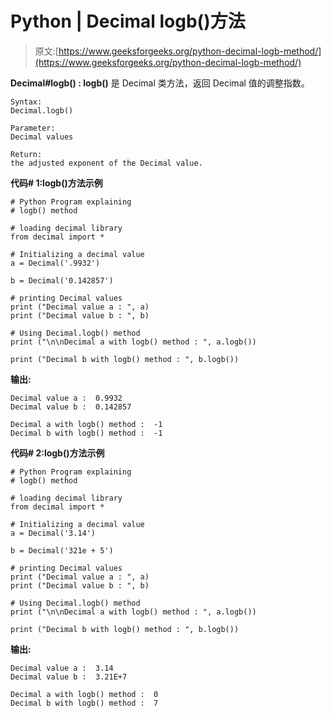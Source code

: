 # Python | Decimal logb()方法

> 原文:[https://www.geeksforgeeks.org/python-decimal-logb-method/](https://www.geeksforgeeks.org/python-decimal-logb-method/)

**Decimal#logb() : logb()** 是 Decimal 类方法，返回 Decimal 值的调整指数。

```
Syntax: 
Decimal.logb()

Parameter: 
Decimal values

Return: 
the adjusted exponent of the Decimal value.

```

**代码# 1:logb()方法示例**

```
# Python Program explaining 
# logb() method

# loading decimal library
from decimal import *

# Initializing a decimal value
a = Decimal('.9932')

b = Decimal('0.142857')

# printing Decimal values
print ("Decimal value a : ", a)
print ("Decimal value b : ", b)

# Using Decimal.logb() method
print ("\n\nDecimal a with logb() method : ", a.logb())

print ("Decimal b with logb() method : ", b.logb())
```

**输出:**

```
Decimal value a :  0.9932
Decimal value b :  0.142857

Decimal a with logb() method :  -1
Decimal b with logb() method :  -1

```

**代码# 2:logb()方法示例**

```
# Python Program explaining 
# logb() method

# loading decimal library
from decimal import *

# Initializing a decimal value
a = Decimal('3.14')

b = Decimal('321e + 5')

# printing Decimal values
print ("Decimal value a : ", a)
print ("Decimal value b : ", b)

# Using Decimal.logb() method
print ("\n\nDecimal a with logb() method : ", a.logb())

print ("Decimal b with logb() method : ", b.logb())
```

**输出:**

```
Decimal value a :  3.14
Decimal value b :  3.21E+7

Decimal a with logb() method :  0
Decimal b with logb() method :  7

```